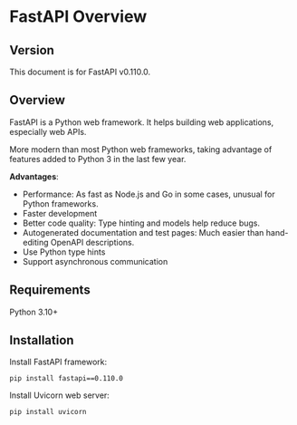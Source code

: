 # FastAPI Overview

## Version

This document is for FastAPI v0.110.0.


## Overview

FastAPI is a Python web framework. It helps building web applications, especially web APIs.

More modern than most Python web frameworks, taking advantage of features added to Python 3 in the last few year.

**Advantages**:
- Performance: As fast as Node.js and Go in some cases, unusual for Python frameworks.
- Faster development
- Better code quality: Type hinting and models help reduce bugs.
- Autogenerated documentation and test pages: Much easier than hand-editing OpenAPI descriptions.
- Use Python type hints
- Support asynchronous communication


## Requirements

Python 3.10+


## Installation

Install FastAPI framework:

```shell
pip install fastapi==0.110.0
```

Install Uvicorn web server:

```shell
pip install uvicorn
```
